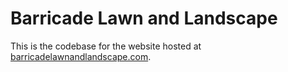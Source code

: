 # Barricade Lawn and Landscape

This is the codebase for the website hosted at [barricadelawnandlandscape.com](https://barricadelawnandlandscape.com).
